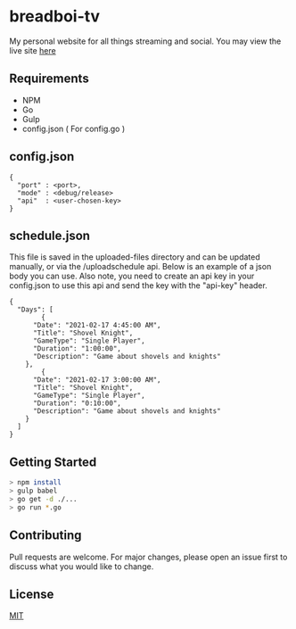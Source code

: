 # breadboi-tv

My personal website for all things streaming and social. You may view the live site [here](https://breadboi.tv/)

## Requirements

- NPM
- Go
- Gulp
- config.json ( For config.go )

## config.json
```
{
  "port" : <port>,
  "mode" : <debug/release>
  "api"  : <user-chosen-key>
}
```
## schedule.json
This file is saved in the uploaded-files directory and can be updated manually, or via the /uploadschedule api. Below is an example of a json body you can use. Also note, you need to create an api key in your config.json to use this api and send the key with the "api-key" header.
```
{
  "Days": [
		{
      "Date": "2021-02-17 4:45:00 AM",
      "Title": "Shovel Knight",
      "GameType": "Single Player",
      "Duration": "1:00:00",
      "Description": "Game about shovels and knights"
    },
		{
      "Date": "2021-02-17 3:00:00 AM",
      "Title": "Shovel Knight",
      "GameType": "Single Player",
      "Duration": "0:10:00",
      "Description": "Game about shovels and knights"
    }
  ]
}
```

## Getting Started

```bash
> npm install
> gulp babel
> go get -d ./...
> go run *.go
```

## Contributing
Pull requests are welcome. For major changes, please open an issue first to discuss what you would like to change.

## License
[MIT](https://choosealicense.com/licenses/mit/)
